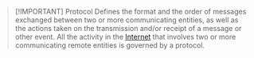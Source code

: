 > [!IMPORTANT] Protocol
> Defines the format and the order of messages exchanged between two or more communicating entities, as well as the actions taken on the transmission and/or receipt of a message or other event.
> All the activity in the [Internet](Redes/Chapter%201/01-Internet.md) that involves two or more communicating remote entities is governed by a protocol.

